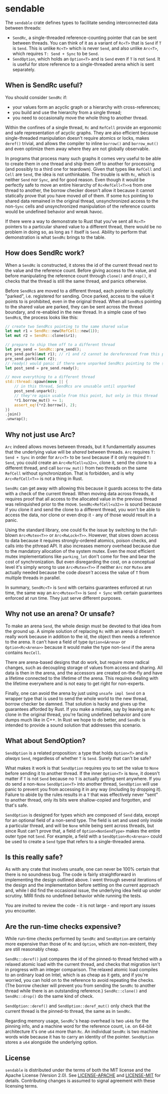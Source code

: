 # sendable

The `sendable` crate defines types to facilitate sending interconnected data between
threads:

* `SendRc`, a single-threaded reference-counting pointer that can be sent between
  threads. You can think of it as a variant of `Rc<T>` that is `Send` if `T` is
  `Send`. This is unlike `Rc<T>` which is never `Send`, and also unlike `Arc<T>`, which
  requires `T: Send + Sync` to be `Send`.
* `SendOption`, which holds an `Option<T>` and is `Send` even if `T` is not `Send`. It is
  useful for store reference to a single-threaded arena which is sent separately.

## When is SendRc useful?

You should consider `SendRc` if:

* your values form an acyclic graph or a hierarchy with cross-references;
* you build and use the hierarchy from a single thread;
* you need to occasionally move the whole thing to another thread.

Within the confines of a single thread, `Rc` and `RefCell` provide an ergonomic and safe
representation of acyclic graphs. They are also efficient because single-threaded
manipulation doesn't require atomics or locks, makes `deref()` trivial, and allows the
compiler to inline `borrow()` and `borrow_mut()` and even optimize them away where they
are not globally observable.

In programs that process many such graphs it comes very useful to be able to create them
in one thread and ship them off to another for processing (and possibly to a third one for
teardown). Given that types like `RefCell` and `Cell` are `Send`, the idea is not
unthinkable. The trouble is with `Rc`, which is neither `Send` nor `Sync`, and for good
reason. Even though it would be perfectly safe to move an entire hierarchy of
`Rc<RefCell<T>>`s from one thread to another, the borrow checker doesn't allow it because
it cannot statically prove that you have moved _all_ of them. If some `Rc`s pointing to
shared data remained in the original thread, unsynchronized access to the non-`Sync` cells
and unsynchronized manipulation of the reference counts would be undefined behavior and
wreak havoc.

If there were a way to demonstrate to Rust that you've sent all `Rc<T>` pointers to a
particular shared value to a different thread, there would be no problem in doing so, as
long as `T` itself is `Send`. Ability to perform that demonstration is what `SendRc`
brings to the table.

## How does SendRc work?

When a `SendRc` is constructed, it stores the id of the current thread next to the value
and the reference count. Before giving access to the value, and before manipulating the
reference count through `clone()` and `drop()`, it checks that the thread is still the
same thread, and panics otherwise.

Before `SendRc`s are moved to a different thread, each pointer is explicitly "parked",
i.e. registered for sending. Once parked, access to the value it points to is prohibited,
even in the original thread. When all `SendRc`s pointing to the shared value are parked,
they can be sent across the thread boundary, and re-enabled in the new thread. In a simple
case of two `SendRc`s, the process looks like this:

```rust
// create two SendRcs pointing to the same shared value
let mut r1 = SendRc::new(RefCell::new(1));
let mut r2 = SendRc::clone(&r1);

// prepare to ship them off to a different thread
let pre_send = SendRc::pre_send();
pre_send.park(&mut r1); // r1 and r2 cannot be dereferenced from this point
pre_send.park(&mut r2);
// ready() would panic if there were unparked SendRcs pointing to the shared value
let post_send = pre_send.ready();

// move everything to a different thread
std::thread::spawn(move || {
    // in this thread, SendRcs are unusable until unparked
    post_send.unpark();
    // they're again usable from this point, but only in this thread
    *r1.borrow_mut() += 1;
    assert_eq!(*r2.borrow(), 2);
})
.join()
.unwrap();
```

## Why not just use Arc?

`Arc` indeed allows moves between threads, but it fundamentally assumes that the
underlying value will be _shared_ between threads. `Arc` requires `T: Send + Sync` in
order for `Arc<T>` to be `Send` because if it only required `T: Send`, you could create an
`Arc<RefCell<u32>>`, clone it, send the clone to a different thread, and call
`borrow_mut()` from two threads on the same `RefCell` without synchronization. That is
forbidden, and is why `Arc<RefCell<T>>` is not a thing in Rust.

`SendRc` can get away with allowing this because it guards access to the data with a check
of the current thread. When moving data across threads, it requires proof that all access
to the allocated value in the previous thread was relinquished prior to the move.
`SendRc<RefCell<u32>>` is sound because if you clone it and send the clone to a different
thread, you won't be able to access the data, nor clone or even drop it - any of those
would result in a panic.

Using the standard library, one could fix the issue by switching to the full-blown
`Arc<Mutex<T>>` or `Arc<RwLock<T>>`.  However, that slows down access to data because it
requires strongly-ordered atomics, poison checks, and calls into the pthread API. It also
increases memory overhead because due to the mandatory allocation of the system mutex.
Even the most efficient mutex implementations like `parking_lot` don't come for free and
bear the cost of synchronization. But even disregarding the cost, on a conceptual level
it's simply wrong to use `Arc<Mutex<T>>` if neither `Arc` nor `Mutex` are actually needed
because the code *doesn't* access the value of `T` from multiple threads in parallel.

In summary, `SendRc<T>` is `Send` with certains guarantees enforced at run time, the same
way an `Arc<Mutex<T>>` is `Send + Sync` with certain guarantees enforced at run time. They
just serve different purposes.

## Why not use an arena? Or unsafe?

To make an arena `Send`, the whole design must be devoted to that idea from the ground up.
A simple solution of replacing `Rc` with an arena id doesn't really work because in
addition to the id, the object then needs a reference to the arena. It can't have a field
of type `Option<&Arena>` or `Option<Rc<Arena>>` because it would make the type non-`Send`
if the arena contains `RecCell`.

There are arena-based designs that do work, but require more radical changes, such as
decoupling storage of values from access and sharing. All data is then in the arena, and
the accessors are created on-the-fly and have a lifetime connected to the lifetime of the
arena. This requires dealing with the lifetime everywhere and is not easy to get right for
non-experts.

Finally, one can avoid the arena by just using `unsafe impl Send` on a wrapper type that
is used to send the whole world to the new thread, borrow checker be damned. That solution
is hacky and gives up the guarantees afforded by Rust. If you make a mistake, say by
leaving an `Rc` clone in the original thread, you're facing undefined behavior and core
dumps much like in C++. In Rust we hope to do better, and `SendRc` is intended to provide
a sound solution that addresses this scenario.

## What about SendOption?

`SendOption` is a related proposition: a type that holds `Option<T>` and is _always_
`Send`, regardless of whether `T` is `Send`. Surely that can't be safe?

What makes it work is that `SendOption` requires you to set the value to `None` before
sending it to another thread. If the inner `Option<T>` is `None`, it doesn't matter if `T`
is not `Send` because no `T` is actually getting sent anywhere. If you do send a
non-`None` `SendOption<T>` into another thread, `SendOption` will use panic to prevent you
from accessing it in any way (including by dropping it). Failure to abide by the rules
results in a `T` that was effectively never "sent" to another thread, only its bits were
shallow-copied and forgotten, and that's safe.

`SendOption` is designed for types which are composed of `Send` data, except for an
optional field of a non-send type. The field is set and used only inside a particular
thread, and will be `None` while being sent across threads, but since Rust can't prove
that, a field of `Option<NonSendType>` makes the entire outer type not `Send`. For
example, a field with a `SendOption<Rc<Arena>>` could be used to create a `Send` type that
refers to a single-threaded arena.

## Is this really safe?

As with any crate that involves unsafe, one can never be 100% certain that there is no
soundness bug. The code is fairly straightforward in implementing the design outlined
above. I went through several iterations of the design and the implementation before
settling on the current approach and, while I did find the occasional issue, the
underlying idea held up under scrutiny. MIRI finds no undefined behavior while running the
tests.

You are invited to review the code - it is not large - and report any issues you
encounter.

## Are the run-time checks expensive?

While run-time checks performed by `SendRc` and `SendOption` are certainly more expensive
than those of `Rc` and `Option`, which are non-existent, they are still reasonably cheap.

`SendRc::deref()` just compares the id of the pinned-to thread fetched with a relaxed
atomic load with the current thread, and checks that migration isn't in progress with an
integer comparison. The relaxed atomic load compiles to an ordinary load on Intel, which
is as cheap as it gets, and if you're worried, you can hold on to the reference to avoid
repeating the checks. (The borrow checker will prevent you from sending the `SendRc` to
another thread while there is an outstanding reference.) `SendRc::clone()` and
`SendRc::drop()` do the same kind of check.

`SendOption::deref()` and `SendOption::deref_mut()` only check that the current thread is
the pinned-to thread, the same as in `SendRc`.

Regarding memory usage, `SendRc`'s heap overhead is two `u64`s for the pinning info, and a
machine word for the reference count, i.e. on 64-bit architecture it's one `u64` more than
`Rc`. An individual `SendRc` is two machine words wide because it has to carry an identity
of the pointer. `SendOption` stores a `u64` alongside the underlying option.

## License

`sendable` is distributed under the terms of both the MIT license and the Apache License
(Version 2.0).  See [LICENSE-APACHE](LICENSE-APACHE) and [LICENSE-MIT](LICENSE-MIT) for
details.  Contributing changes is assumed to signal agreement with these licensing terms.
